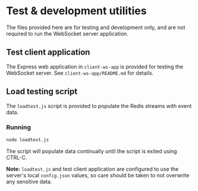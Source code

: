 <!--
Licensed to the Apache Software Foundation (ASF) under one
or more contributor license agreements.  See the NOTICE file
distributed with this work for additional information
regarding copyright ownership.  The ASF licenses this file
to you under the Apache License, Version 2.0 (the
"License"); you may not use this file except in compliance
with the License.  You may obtain a copy of the License at

  http://www.apache.org/licenses/LICENSE-2.0

Unless required by applicable law or agreed to in writing,
software distributed under the License is distributed on an
"AS IS" BASIS, WITHOUT WARRANTIES OR CONDITIONS OF ANY
KIND, either express or implied.  See the License for the
specific language governing permissions and limitations
under the License.
-->
# Test & development utilities

The files provided here are for testing and development only, and are not required to run the WebSocket server application.

## Test client application

The Express web application in `client-ws-app` is provided for testing the WebSocket server. See `client-ws-app/README.md` for details.

## Load testing script

The `loadtest.js` script is provided to populate the Redis streams with event data.

### Running

```bash
node loadtest.js
```

The script will populate data continually until the script is exited using CTRL-C.

**Note:** `loadtest.js` and test client application are configured to use the server's local `config.json` values, so care should be taken to not overwrite any sensitive data.
